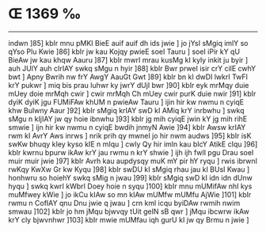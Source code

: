 # Œ 1369 ‰
---
indwn ]85] kbIr mnu pMKI BieE auif auif dh ids jwie ] jo jYsI
sMgiq imlY so qYso Plu Kwie ]86] kbIr jw kau Kojqy pwieE soeI Tauru ]
soeI iPir kY qU BieAw jw kau khqw Aauru ]87] kbIr mwrI mrau kusMg
kI kyly inkit ju byir ] auh JUlY auh cIrIAY swkq sMgu n hyir ]88]
kbIr Bwr prweI isir crY cilE cwhY bwt ] Apny Bwrih nw frY AwgY
AauGt Gwt ]89] kbIr bn kI dwDI lwkrI TwFI krY pukwr ] miq bis
prau luhwr ky jwrY dUjI bwr ]90] kbIr eyk mrMqy duie mUey doie mrMqh
cwir ] cwir mrMqh Ch mUey cwir purK duie nwir ]91] kbIr dyiK dyiK
jgu FUMiFAw khUM n pwieAw Tauru ] ijin hir kw nwmu n cyiqE khw Bulwny
Aaur ]92] kbIr sMgiq krIAY swD kI AMiq krY inrbwhu ] swkq sMgu n
kIjIAY jw qy hoie ibnwhu ]93] kbIr jg mih cyiqE jwin kY jg mih
rihE smwie ] ijn hir kw nwmu n cyiqE bwdih jnmyN Awie ]94] kbIr
Awsw krIAY rwm kI AvrY Aws inrws ] nrik prih qy mwneI jo hir nwm
audws ]95] kbIr isK swKw bhuqy kIey kyso kIE n mIqu ] cwly Qy hir
imln kau bIcY AtikE cIqu ]96] kbIr kwrnu bpurw ikAw krY jau rwmu
n krY shwie ] ijh ijh fwlI pgu Drau soeI muir muir jwie ]97] kbIr
Avrh kau aupdysqy muK mY pir hY ryqu ] rwis ibrwnI rwKqy KwXw Gr kw
Kyqu ]98] kbIr swDU kI sMgiq rhau jau kI BUsI Kwau ] honhwru so hoiehY
swkq sMig n jwau ]99] kbIr sMgiq swD kI idn idn dUnw hyqu ] swkq
kwrI kWbrI Doey hoie n syqu ]100] kbIr mnu mUMifAw nhI kys muMfwey kWie
] jo ikCu kIAw so mn kIAw mUMfw mUMfu AjWie ]101] kbIr rwmu n CofIAY
qnu Dnu jwie q jwau ] crn kml icqu byiDAw rwmih nwim smwau ]102]
kbIr jo hm jMqu bjwvqy tUit geIN sB qwr ] jMqu ibcwrw ikAw krY cly
bjwvnhwr ]103] kbIr mwie mUMfau iqh gurU kI jw qy Brmu n jwie ]
####
